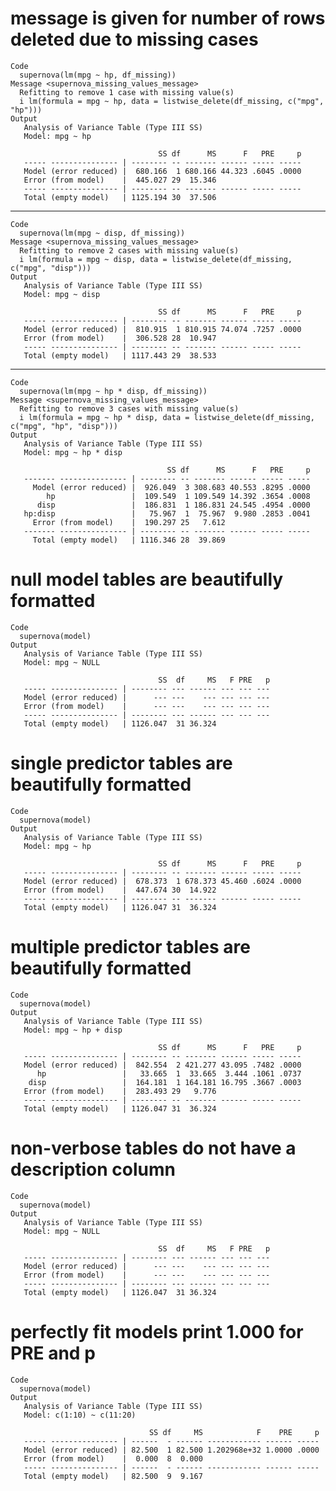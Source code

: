 # message is given for number of rows deleted due to missing cases

    Code
      supernova(lm(mpg ~ hp, df_missing))
    Message <supernova_missing_values_message>
      Refitting to remove 1 case with missing value(s)
      i lm(formula = mpg ~ hp, data = listwise_delete(df_missing, c("mpg", "hp")))
    Output
       Analysis of Variance Table (Type III SS)
       Model: mpg ~ hp
      
                                     SS df      MS      F   PRE     p
       ----- --------------- | -------- -- ------- ------ ----- -----
       Model (error reduced) |  680.166  1 680.166 44.323 .6045 .0000
       Error (from model)    |  445.027 29  15.346                   
       ----- --------------- | -------- -- ------- ------ ----- -----
       Total (empty model)   | 1125.194 30  37.506                   

---

    Code
      supernova(lm(mpg ~ disp, df_missing))
    Message <supernova_missing_values_message>
      Refitting to remove 2 cases with missing value(s)
      i lm(formula = mpg ~ disp, data = listwise_delete(df_missing, c("mpg", "disp")))
    Output
       Analysis of Variance Table (Type III SS)
       Model: mpg ~ disp
      
                                     SS df      MS      F   PRE     p
       ----- --------------- | -------- -- ------- ------ ----- -----
       Model (error reduced) |  810.915  1 810.915 74.074 .7257 .0000
       Error (from model)    |  306.528 28  10.947                   
       ----- --------------- | -------- -- ------- ------ ----- -----
       Total (empty model)   | 1117.443 29  38.533                   

---

    Code
      supernova(lm(mpg ~ hp * disp, df_missing))
    Message <supernova_missing_values_message>
      Refitting to remove 3 cases with missing value(s)
      i lm(formula = mpg ~ hp * disp, data = listwise_delete(df_missing, c("mpg", "hp", "disp")))
    Output
       Analysis of Variance Table (Type III SS)
       Model: mpg ~ hp * disp
      
                                       SS df      MS      F   PRE     p
       ------- --------------- | -------- -- ------- ------ ----- -----
         Model (error reduced) |  926.049  3 308.683 40.553 .8295 .0000
            hp                 |  109.549  1 109.549 14.392 .3654 .0008
          disp                 |  186.831  1 186.831 24.545 .4954 .0000
       hp:disp                 |   75.967  1  75.967  9.980 .2853 .0041
         Error (from model)    |  190.297 25   7.612                   
       ------- --------------- | -------- -- ------- ------ ----- -----
         Total (empty model)   | 1116.346 28  39.869                   

# null model tables are beautifully formatted

    Code
      supernova(model)
    Output
       Analysis of Variance Table (Type III SS)
       Model: mpg ~ NULL
      
                                     SS  df     MS   F PRE   p
       ----- --------------- | -------- --- ------ --- --- ---
       Model (error reduced) |      --- ---    --- --- --- ---
       Error (from model)    |      --- ---    --- --- --- ---
       ----- --------------- | -------- --- ------ --- --- ---
       Total (empty model)   | 1126.047  31 36.324            

# single predictor tables are beautifully formatted

    Code
      supernova(model)
    Output
       Analysis of Variance Table (Type III SS)
       Model: mpg ~ hp
      
                                     SS df      MS      F   PRE     p
       ----- --------------- | -------- -- ------- ------ ----- -----
       Model (error reduced) |  678.373  1 678.373 45.460 .6024 .0000
       Error (from model)    |  447.674 30  14.922                   
       ----- --------------- | -------- -- ------- ------ ----- -----
       Total (empty model)   | 1126.047 31  36.324                   

# multiple predictor tables are beautifully formatted

    Code
      supernova(model)
    Output
       Analysis of Variance Table (Type III SS)
       Model: mpg ~ hp + disp
      
                                     SS df      MS      F   PRE     p
       ----- --------------- | -------- -- ------- ------ ----- -----
       Model (error reduced) |  842.554  2 421.277 43.095 .7482 .0000
          hp                 |   33.665  1  33.665  3.444 .1061 .0737
        disp                 |  164.181  1 164.181 16.795 .3667 .0003
       Error (from model)    |  283.493 29   9.776                   
       ----- --------------- | -------- -- ------- ------ ----- -----
       Total (empty model)   | 1126.047 31  36.324                   

# non-verbose tables do not have a description column

    Code
      supernova(model)
    Output
       Analysis of Variance Table (Type III SS)
       Model: mpg ~ NULL
      
                                     SS  df     MS   F PRE   p
       ----- --------------- | -------- --- ------ --- --- ---
       Model (error reduced) |      --- ---    --- --- --- ---
       Error (from model)    |      --- ---    --- --- --- ---
       ----- --------------- | -------- --- ------ --- --- ---
       Total (empty model)   | 1126.047  31 36.324            

# perfectly fit models print 1.000 for PRE and p

    Code
      supernova(model)
    Output
       Analysis of Variance Table (Type III SS)
       Model: c(1:10) ~ c(11:20)
      
                                   SS df     MS            F    PRE     p
       ----- --------------- | ------  - ------ ------------ ------ -----
       Model (error reduced) | 82.500  1 82.500 1.202968e+32 1.0000 .0000
       Error (from model)    |  0.000  8  0.000                          
       ----- --------------- | ------  - ------ ------------ ------ -----
       Total (empty model)   | 82.500  9  9.167                          

